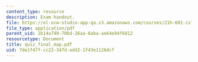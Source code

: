 ```yaml
---
content_type: resource
description: Exam handout.
file: https://ol-ocw-studio-app-qa.s3.amazonaws.com/courses/21h-601-islam-the-middle-east-and-the-west-fall-2006/7de1f47fcc22347dadd21f43e1126dcf_quiz_final_map.pdf
file_type: application/pdf
parent_uid: 2b14a749-706d-26aa-6aba-ae64e94f6812
resourcetype: Document
title: quiz_final_map.pdf
uid: 7de1f47f-cc22-347d-add2-1f43e1126dcf
---
```

